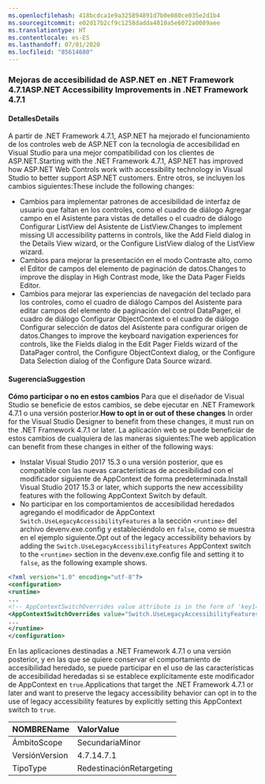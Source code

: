 ```yaml
---
ms.openlocfilehash: 418bcdca1e9a325894891d7b0e080ce035e2d1b4
ms.sourcegitcommit: e02d17b2cf9c1258dadda4810a5e6072a0089aee
ms.translationtype: HT
ms.contentlocale: es-ES
ms.lasthandoff: 07/01/2020
ms.locfileid: "85614680"
---
```

### <a name="aspnet-accessibility-improvements-in-net-framework-471"></a><span data-ttu-id="e9bc6-101">Mejoras de accesibilidad de ASP.NET en .NET Framework 4.7.1</span><span class="sxs-lookup"><span data-stu-id="e9bc6-101">ASP.NET Accessibility Improvements in .NET Framework 4.7.1</span></span>

#### <a name="details"></a><span data-ttu-id="e9bc6-102">Detalles</span><span class="sxs-lookup"><span data-stu-id="e9bc6-102">Details</span></span>

<span data-ttu-id="e9bc6-103">A partir de .NET Framework 4.7.1, ASP.NET ha mejorado el funcionamiento de los controles web de ASP.NET con la tecnología de accesibilidad en Visual Studio para una mejor compatibilidad con los clientes de ASP.NET.</span><span class="sxs-lookup"><span data-stu-id="e9bc6-103">Starting with the .NET Framework 4.7.1, ASP.NET has improved how ASP.NET Web Controls work with accessibility technology in Visual Studio to better support ASP.NET customers.</span></span>  <span data-ttu-id="e9bc6-104">Entre otros, se incluyen los cambios siguientes:</span><span class="sxs-lookup"><span data-stu-id="e9bc6-104">These include the following changes:</span></span>

- <span data-ttu-id="e9bc6-105">Cambios para implementar patrones de accesibilidad de interfaz de usuario que faltan en los controles, como el cuadro de diálogo Agregar campo en el Asistente para vistas de detalles o el cuadro de diálogo Configurar ListView del Asistente de ListView.</span><span class="sxs-lookup"><span data-stu-id="e9bc6-105">Changes to implement missing UI accessibility patterns in controls, like the Add Field dialog in the Details View wizard, or the Configure ListView dialog of the ListView wizard.</span></span>
- <span data-ttu-id="e9bc6-106">Cambios para mejorar la presentación en el modo Contraste alto, como el Editor de campos del elemento de paginación de datos.</span><span class="sxs-lookup"><span data-stu-id="e9bc6-106">Changes to improve the display in High Contrast mode, like the Data Pager Fields Editor.</span></span>
- <span data-ttu-id="e9bc6-107">Cambios para mejorar las experiencias de navegación del teclado para los controles, como el cuadro de diálogo Campos del Asistente para editar campos del elemento de paginación del control DataPager, el cuadro de diálogo Configurar ObjectContext o el cuadro de diálogo Configurar selección de datos del Asistente para configurar origen de datos.</span><span class="sxs-lookup"><span data-stu-id="e9bc6-107">Changes to improve the keyboard navigation experiences for controls, like the Fields dialog in the Edit Pager Fields wizard of the DataPager control, the Configure ObjectContext dialog, or the Configure Data Selection dialog of the Configure Data Source wizard.</span></span>

#### <a name="suggestion"></a><span data-ttu-id="e9bc6-108">Sugerencia</span><span class="sxs-lookup"><span data-stu-id="e9bc6-108">Suggestion</span></span>

<span data-ttu-id="e9bc6-109">**Cómo participar o no en estos cambios** Para que el diseñador de Visual Studio se beneficie de estos cambios, se debe ejecutar en .NET Framework 4.7.1 o una versión posterior.</span><span class="sxs-lookup"><span data-stu-id="e9bc6-109">**How to opt in or out of these changes** In order for the Visual Studio Designer to benefit from these changes, it must run on the .NET Framework 4.7.1 or later.</span></span> <span data-ttu-id="e9bc6-110">La aplicación web se puede beneficiar de estos cambios de cualquiera de las maneras siguientes:</span><span class="sxs-lookup"><span data-stu-id="e9bc6-110">The web application can benefit from these changes in either of the following ways:</span></span>

- <span data-ttu-id="e9bc6-111">Instalar Visual Studio 2017 15.3 o una versión posterior, que es compatible con las nuevas características de accesibilidad con el modificador siguiente de AppContext de forma predeterminada.</span><span class="sxs-lookup"><span data-stu-id="e9bc6-111">Install Visual Studio 2017 15.3 or later, which supports the new accessibility features with the following AppContext Switch by default.</span></span>
- <span data-ttu-id="e9bc6-112">No participar en los comportamientos de accesibilidad heredados agregando el modificador de AppContext `Switch.UseLegacyAccessibilityFeatures` a la sección `<runtime>` del archivo devenv.exe.config y estableciéndolo en `false`, como se muestra en el ejemplo siguiente.</span><span class="sxs-lookup"><span data-stu-id="e9bc6-112">Opt out of the legacy accessibility behaviors by adding the `Switch.UseLegacyAccessibilityFeatures` AppContext switch to the `<runtime>` section in the devenv.exe.config file and setting it to `false`, as the following example shows.</span></span>

```xml
<?xml version="1.0" encoding="utf-8"?>
<configuration>
<runtime>
...
<!-- AppContextSwitchOverrides value attribute is in the form of 'key1=true/false;key2=true/false'  -->
<AppContextSwitchOverrides value="Switch.UseLegacyAccessibilityFeatures=false" />
...
</runtime>
</configuration>
```

<span data-ttu-id="e9bc6-113">En las aplicaciones destinadas a .NET Framework 4.7.1 o una versión posterior, y en las que se quiere conservar el comportamiento de accesibilidad heredado, se puede participar en el uso de las características de accesibilidad heredadas si se establece explícitamente este modificador de AppContext en `true`.</span><span class="sxs-lookup"><span data-stu-id="e9bc6-113">Applications that target the .NET Framework 4.7.1 or later and want to preserve the legacy accessibility behavior can opt in to the use of legacy accessibility features by explicitly setting this AppContext switch to `true`.</span></span>

| <span data-ttu-id="e9bc6-114">NOMBRE</span><span class="sxs-lookup"><span data-stu-id="e9bc6-114">Name</span></span>    | <span data-ttu-id="e9bc6-115">Valor</span><span class="sxs-lookup"><span data-stu-id="e9bc6-115">Value</span></span>       |
|:--------|:------------|
| <span data-ttu-id="e9bc6-116">Ámbito</span><span class="sxs-lookup"><span data-stu-id="e9bc6-116">Scope</span></span>   | <span data-ttu-id="e9bc6-117">Secundaria</span><span class="sxs-lookup"><span data-stu-id="e9bc6-117">Minor</span></span>       |
| <span data-ttu-id="e9bc6-118">Versión</span><span class="sxs-lookup"><span data-stu-id="e9bc6-118">Version</span></span> | <span data-ttu-id="e9bc6-119">4.7.1</span><span class="sxs-lookup"><span data-stu-id="e9bc6-119">4.7.1</span></span>       |
| <span data-ttu-id="e9bc6-120">Tipo</span><span class="sxs-lookup"><span data-stu-id="e9bc6-120">Type</span></span>    | <span data-ttu-id="e9bc6-121">Redestinación</span><span class="sxs-lookup"><span data-stu-id="e9bc6-121">Retargeting</span></span> |
